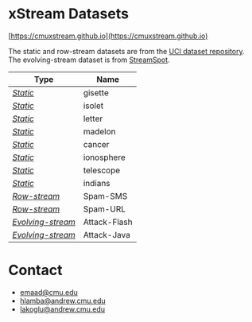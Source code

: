 # xStream Datasets

[https://cmuxstream.github.io](https://cmuxstream.github.io)

The static and row-stream datasets are from the [UCI dataset repository][1].
The evolving-stream dataset is from [StreamSpot][2].

| Type | Name |
| --- | --- |
| [*Static*](https://github.com/cmuxstream/cmuxstream-data/tree/master/static) | gisette |
| [*Static*](https://github.com/cmuxstream/cmuxstream-data/tree/master/static) | isolet |
| [*Static*](https://github.com/cmuxstream/cmuxstream-data/tree/master/static) | letter |
| [*Static*](https://github.com/cmuxstream/cmuxstream-data/tree/master/static) | madelon |
| [*Static*](https://github.com/cmuxstream/cmuxstream-data/tree/master/static) | cancer |
| [*Static*](https://github.com/cmuxstream/cmuxstream-data/tree/master/static) | ionosphere |
| [*Static*](https://github.com/cmuxstream/cmuxstream-data/tree/master/static) | telescope |
| [*Static*](https://github.com/cmuxstream/cmuxstream-data/tree/master/static) | indians |
| [*Row-stream*](https://github.com/cmuxstream/cmuxstream-data/tree/master/static) | Spam-SMS |
| [*Row-stream*](https://github.com/cmuxstream/cmuxstream-data/tree/master/static) | Spam-URL |
| [*Evolving-stream*](https://github.com/cmuxstream/cmuxstream-data/tree/master/evolving) | Attack-Flash  |
| [*Evolving-stream*](https://github.com/cmuxstream/cmuxstream-data/tree/master/evolving) | Attack-Java  |


# Contact

   * emaad@cmu.edu
   * hlamba@andrew.cmu.edu
   * lakoglu@andrew.cmu.edu

[1]: https://archive.ics.uci.edu/ml/datasets.html
[2]: https://github.com/sbustreamspot/sbustreamspot-data
